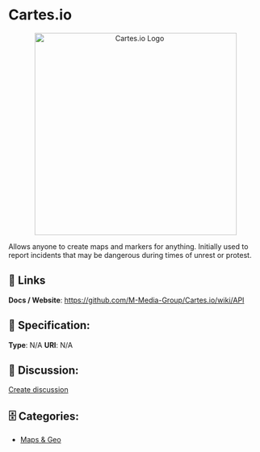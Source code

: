 # Cartes.io
<p align="center">
    <img width="400" src="https://raw.githubusercontent.com/apis-list/apis-list/main/apis/cartes-io/logo_256x256.png" alt="Cartes.io Logo"/>
</p>

Allows anyone to create maps and markers for anything. Initially used to report incidents that may be dangerous during times of unrest or protest.

##  🔗 Links
**Docs / Website**: https://github.com/M-Media-Group/Cartes.io/wiki/API

## 🧬 Specification:
**Type**: N/A
**URI**: N/A

## 💬 Discussion:
[Create discussion](https://github.com/apis-list/apis-list/discussions/new)

## 🗄️ Categories:
- [Maps & Geo](https://github.com/apis-list/apis-list#maps--geo)



